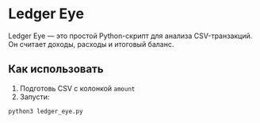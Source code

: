# Ledger Eye

Ledger Eye — это простой Python-скрипт для анализа CSV-транзакций.  
Он считает доходы, расходы и итоговый баланс.

## Как использовать

1. Подготовь CSV с колонкой `amount`
2. Запусти:
```bash
python3 ledger_eye.py
